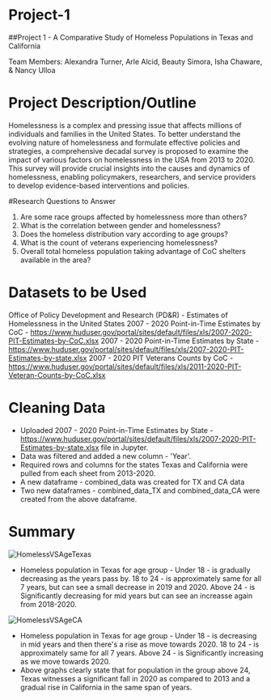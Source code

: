 
# Project-1
##Project 1 - A Comparative Study of Homeless Populations in Texas and California

Team Members: Alexandra Turner, Arle Alcid, Beauty Simora, Isha Chaware, & Nancy Ulloa

# Project Description/Outline
Homelessness is a complex and pressing issue that affects millions of individuals and families in the United States. To better understand the evolving nature of homelessness and formulate effective policies and strategies, a comprehensive decadal survey is proposed to examine the impact of various factors on homelessness in the USA from 2013 to 2020. This survey will provide crucial insights into the causes and dynamics of homelessness, enabling policymakers, researchers, and service providers to develop evidence-based interventions and policies.

#Research Questions to Answer
1. Are some race groups affected by homelessness more than others?
2. What is the correlation between gender and homelessness?
3. Does the homeless distribution vary according to age groups?
4. What is the count of veterans experiencing homelessness?
5. Overall total homeless population taking advantage of CoC shelters available in the area?


# Datasets to be Used
Office of Policy Development and Research (PD&R) - Estimates of Homelessness in the United States
2007 - 2020 Point-in-Time Estimates by CoC - https://www.huduser.gov/portal/sites/default/files/xls/2007-2020-PIT-Estimates-by-CoC.xlsx
2007 - 2020 Point-in-Time Estimates by State - https://www.huduser.gov/portal/sites/default/files/xls/2007-2020-PIT-Estimates-by-state.xlsx
2007 - 2020 PIT Veterans Counts by CoC - https://www.huduser.gov/portal/sites/default/files/xls/2011-2020-PIT-Veteran-Counts-by-CoC.xlsx


# Cleaning Data
- Uploaded 2007 - 2020 Point-in-Time Estimates by State - https://www.huduser.gov/portal/sites/default/files/xls/2007-2020-PIT-Estimates-by-state.xlsx file in Jupyter.
- Data was filtered and added a new column - 'Year'.
- Required rows and columns for the states Texas and California were pulled from each sheet from 2013-2020.
- A new dataframe - combined_data was created for TX and CA data
- Two new dataframes - combined_data_TX and combined_data_CA were created from the above dataframe.

# Summary
![HomelessVSAgeTexas](https://github.com/ajturner3/Project-1/assets/143370584/f6077641-0b22-4133-9f0a-66440a455713)

- Homeless population in Texas for age group - Under 18 - is gradually decreasing as the years pass by. 18 to 24 - is approximately same for all 7 years, but can see a small decrease in 2019 and 2020. Above 24 - is Significantly decreasing for mid years but can see an increasse again from 2018-2020.

![HomelessVSAgeCA](https://github.com/ajturner3/Project-1/assets/143370584/dec55be6-b6d8-462e-a760-1124e5d8ae36)

- Homeless population in Texas for age group - Under 18 - is decreasing in mid years and then there's a rise as move towards 2020. 18 to 24 - is approximately same for all 7 years. Above 24 - is Significantly increasing as we move towards 2020.
- Above graphs clearly state that for population in the group above 24, Texas witnesses a significant fall in 2020 as compared to 2013 and a gradual rise in California in the same span of years.
